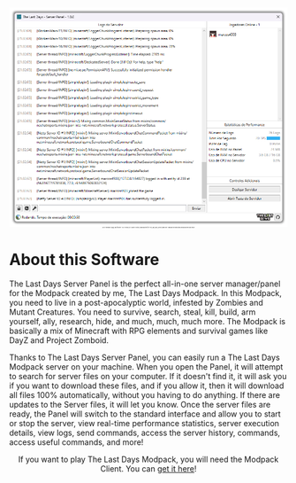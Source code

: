 <p align="center" style="font-size: 2px;">
    <img src="This-Repository/panel-print.png" />
    <br> 
    Go to "Releases" page, and find the "1.0.0" version, in "Assets" section, download the file "The_Last_Days_Server_Panel.exe". Read all the instructions below and then just enjoy! 
</p>

# About this Software

The Last Days Server Panel is the perfect all-in-one server manager/panel for the Modpack created by me, The Last Days Modpack. In this Modpack, you need to live in a post-apocalyptic world, infested by Zombies and Mutant Creatures. You need to survive, search, steal, kill, build, arm yourself, ally, research, hide, and much, much, much more. The Modpack is basically a mix of Minecraft with RPG elements and survival games like DayZ and Project Zomboid.

Thanks to The Last Days Server Panel, you can easily run a The Last Days Modpack server on your machine. When you open the Panel, it will attempt to search for server files on your computer. If it doesn't find it, it will ask you if you want to download these files, and if you allow it, then it will download all files 100% automatically, without you having to do anything. If there are updates to the Server files, it will let you know. Once the server files are ready, the Panel will switch to the standard interface and allow you to start or stop the server, view real-time performance statistics, server execution details, view logs, send commands, access the server history, commands, access useful commands, and more!

<center>
If you want to play The Last Days Modpack, you will need the Modpack Client. You can <a href="https://github.com/marcos4503/the-last-days-launcher" target="_blank">get it here</a>!
</center>